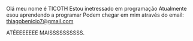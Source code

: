 Olá meu nome é TICOTH
Estou inetressado em programação
Atualmente esou aprendendo a programar
Podem chegar em mim através do email: thiagobenicio7@gmail.com
<!---
TICOTH/TICOTH is a ✨ special ✨ repository because its `README.md` (this file) appears on your GitHub profile.
You can click the Preview link to take a look at your changes.
--->


ATÉEEEEEEE MAISSSSSSSSSS.
